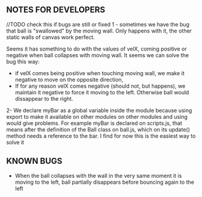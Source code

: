 ## NOTES FOR DEVELOPERS
//TODO check this if bugs are still or fixed
1 - sometimes we have the bug that ball is "swallowed" by the moving wall.  Only happens with it, the other static walls of canvas work perfect.

Seems it has something to do with the values of velX, coming positive or negative when ball collapses with moving wall. It seems we can solve the bug this way:
- if velX comes being positive when touching moving wall, we make it negative to move on the opposite direction, 
- If for any reason velX comes negative (should not, but happens), 
    we maintain it negative to force it moving to the left. Otherwise ball would dissappear to the right. 

2- We declare myBar as a global variable inside the module because using export to make it available on other modules on other modules and using would give problems. For example myBar is declared on scripts.js, that means after the definition of the Ball class on ball.js, which on its update() method needs a reference to the bar. I find for now this is the easiest way to solve it

## KNOWN BUGS

- When the ball collapses with the wall in the very same moment it is moving to the left, ball partially disappears before bouncing again to the left